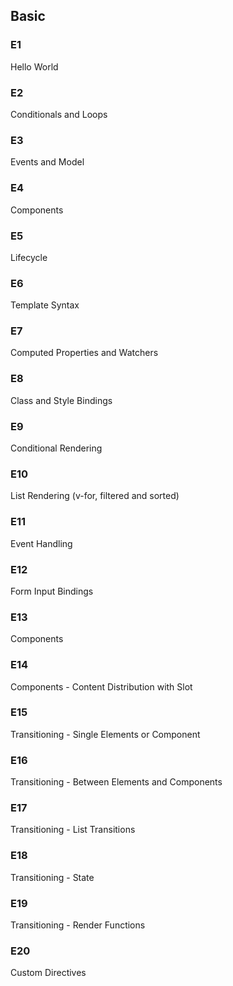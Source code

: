 
## Basic

### E1
Hello World 

### E2
Conditionals and Loops

### E3
Events and Model

### E4
Components

### E5
Lifecycle

### E6
Template Syntax

### E7
Computed Properties and Watchers

### E8
Class and Style Bindings

### E9
Conditional Rendering

### E10 
List Rendering (v-for, filtered and sorted)

### E11 
Event Handling

### E12 
Form Input Bindings

### E13 
Components

### E14
Components - Content Distribution with Slot

### E15
Transitioning - Single Elements or Component 

### E16
Transitioning - Between Elements and Components

### E17
Transitioning - List Transitions

### E18
Transitioning - State

### E19
Transitioning - Render Functions

### E20
Custom Directives
